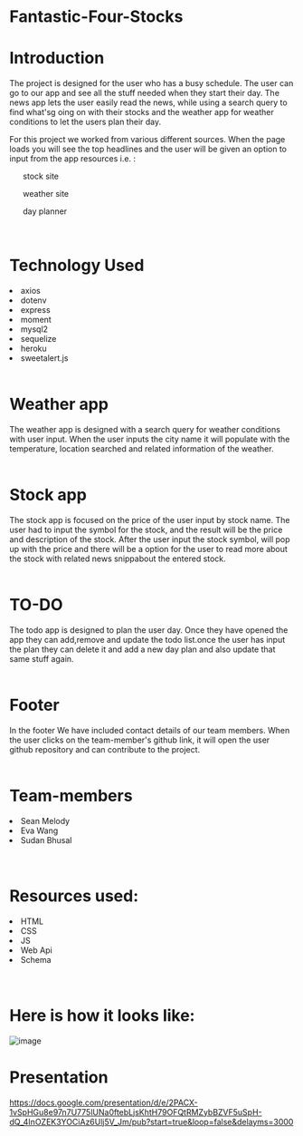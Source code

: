 # Fantastic-Four-Stocks
<h1> Introduction </h1>

The project is designed for the user who has a busy schedule.  The user can go to our app and see all the stuff needed when they start their day. The news app lets the user easily read the news, while using a search query to find what'sg oing on with their stocks and the weather app for weather conditions to let the users plan their day. 

For this project we worked from various different sources.  When the page loads you will see the top headlines and the user will be given an option to input from the app resources i.e. :
<ul>stock site</ul>
<ul>weather site</ul>
<ul>day planner</ul>
<br>


<h1> Technology Used </h1>
    <li> axios</li>
   <li> dotenv</li>
   <li> express </li>
   <li> moment </li>
    <li> mysql2 </li>
    <li> sequelize</li>
    <li> heroku </li>
    <li> sweetalert.js </li>
    

<br>

<h1> Weather app </h1>   
 The weather app is designed with a search query for weather conditions with user input. When the user inputs the city name it will populate with the temperature, location searched and related information of the weather. 
 <br>
 <br>
 <h1> Stock app </h1>
  The stock app is focused on the price of the user input by stock name. The user had to input the symbol for the stock, and the result will be the price and description of the stock. After the user input the stock symbol, will pop up with the price and there will be a option for the user to read more about the stock with related news snippabout the entered stock.

 <br>
 <br>

 <h1> TO-DO </h1>
The todo app is designed to plan the user day. Once they have opened the app they can add,remove and update the todo list.once the user has input the plan they can delete it and add a new day plan and also update that same stuff again.

<br>
<br>
<h1>Footer</h1>
  In the footer We have included contact details of our team members. When the user clicks on the team-member's github link, it will open the user github repository and can contribute to the project.
<br>
<br>
<h1> Team-members </h1>
 <li>Sean Melody</li>
 <li>Eva Wang </li>
 <li>Sudan Bhusal </li>
 <br>
 <br>
 <h1>Resources used: </h1>
 <li>HTML</li>
 <li>CSS</li>
 <li>JS</li>
 <li>Web Api</li>
 <li>Schema</li>

 <br>
 <br>
 <h1>Here is how it looks like: </h1>

 ![image](https://user-images.githubusercontent.com/71658001/105621615-5370c180-5dbe-11eb-91d4-6497c260b4d1.png)

<h1>Presentation</h1>



https://docs.google.com/presentation/d/e/2PACX-1vSpHGu8e97n7U775lUNa0ftebLjsKhtH79OFQtRMZybBZVF5uSpH-dQ_4InOZEK3YOCiAz6Ulj5V_Jm/pub?start=true&loop=false&delayms=3000


